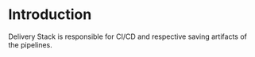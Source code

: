# Introduction

Delivery Stack is responsible for CI/CD and respective saving artifacts of the pipelines.
